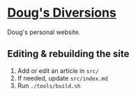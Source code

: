 # [Doug's Diversions](https://douglasorr.github.io/)

Doug's personal website.

## Editing & rebuilding the site

 1. Add or edit an article in `src/`
 2. If needed, update `src/index.md`
 3. Run `./tools/build.sh`
